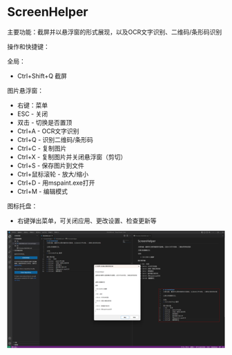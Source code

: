 ﻿# ScreenHelper

主要功能：截屏并以悬浮窗的形式展现，以及OCR文字识别、二维码/条形码识别

操作和快捷键：

全局：
+ Ctrl+Shift+Q 截屏

图片悬浮窗：
+ 右键：菜单
+ ESC - 关闭
+ 双击 - 切换是否置顶
+ Ctrl+A - OCR文字识别
+ Ctrl+Q - 识别二维码/条形码
+ Ctrl+C - 复制图片
+ Ctrl+X - 复制图片并关闭悬浮窗（剪切）
+ Ctrl+S - 保存图片到文件
+ Ctrl+鼠标滚轮 - 放大/缩小
+ Ctrl+D - 用mspaint.exe打开
+ Ctrl+M - 编辑模式

图标托盘：
+ 右键弹出菜单，可关闭应用、更改设置、检查更新等

![example1](./example1.png)